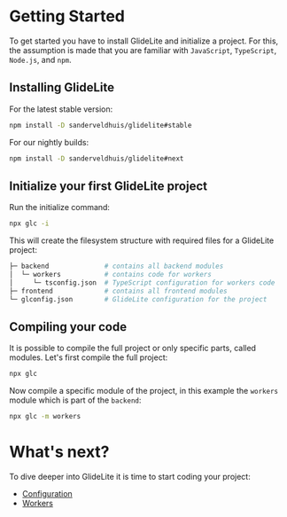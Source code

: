 
# Getting Started

To get started you have to install GlideLite and initialize a project. For this, the assumption is made that you are familiar with `JavaScript`, `TypeScript`, `Node.js`, and `npm`.

## Installing GlideLite

For the latest stable version:

```bash
npm install -D sanderveldhuis/glidelite#stable
```

For our nightly builds:

```bash
npm install -D sanderveldhuis/glidelite#next
```

## Initialize your first GlideLite project

Run the initialize command:

```bash
npx glc -i
```

This will create the filesystem structure with required files for a GlideLite project:

```bash
├─ backend              # contains all backend modules
│  └─ workers           # contains code for workers
│     └─ tsconfig.json  # TypeScript configuration for workers code
├─ frontend             # contains all frontend modules
└─ glconfig.json        # GlideLite configuration for the project
```

## Compiling your code

It is possible to compile the full project or only specific parts, called modules. Let's first compile the full project:

```bash
npx glc
```

Now compile a specific module of the project, in this example the `workers` module which is part of the `backend`:

```bash
npx glc -m workers
```

# What's next?

To dive deeper into GlideLite it is time to start coding your project:

* [Configuration](https://github.com/sanderveldhuis/glidelite/blob/main/doc/configuration.md)
* [Workers](https://github.com/sanderveldhuis/glidelite/blob/main/doc/workers.md)
